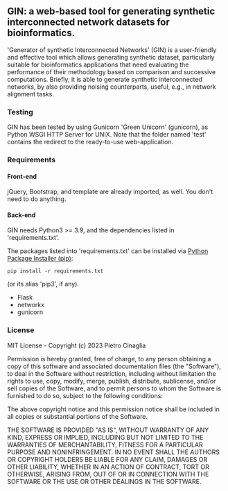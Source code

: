 ## GIN: a web-based tool for generating synthetic interconnected network datasets for bioinformatics.

'Generator of synthetic Interconnected Networks' (GIN) is a user-friendly and effective tool which allows generating synthetic dataset, particularly suitable for bioinformatics applications that need evaluating the performance of their methodology based on comparison and successive computations. Briefly, it is able to generate synthetic interconnected networks, by also providing noising counterparts, useful, e.g., in network alignment tasks.


### Testing

GIN has been tested by using Gunicorn 'Green Unicorn' (gunicorn), as Python WSGI HTTP Server for UNIX. Note that the folder named 'test' contains the redirect to the ready-to-use web-application.


### Requirements

#### Front-end
jQuery, Bootstrap, and template are already imported, as well. You don't need to do anything.

#### Back-end
GIN needs Python3 >= 3.9, and the dependencies listed in 'requirements.txt'.

The packages listed into 'requirements.txt' can be installed via [Python Package Installer (pip)](https://pip.pypa.io/en/stable/):

```
pip install -r requirements.txt
```

(or its alias 'pip3', if any).
- Flask
- networkx
- gunicorn


### License

MIT License - Copyright (c) 2023 Pietro Cinaglia

Permission is hereby granted, free of charge, to any person obtaining a copy
of this software and associated documentation files (the "Software"), to deal
in the Software without restriction, including without limitation the rights
to use, copy, modify, merge, publish, distribute, sublicense, and/or sell
copies of the Software, and to permit persons to whom the Software is
furnished to do so, subject to the following conditions:

The above copyright notice and this permission notice shall be included in all
copies or substantial portions of the Software.

THE SOFTWARE IS PROVIDED "AS IS", WITHOUT WARRANTY OF ANY KIND, EXPRESS OR
IMPLIED, INCLUDING BUT NOT LIMITED TO THE WARRANTIES OF MERCHANTABILITY,
FITNESS FOR A PARTICULAR PURPOSE AND NONINFRINGEMENT. IN NO EVENT SHALL THE
AUTHORS OR COPYRIGHT HOLDERS BE LIABLE FOR ANY CLAIM, DAMAGES OR OTHER
LIABILITY, WHETHER IN AN ACTION OF CONTRACT, TORT OR OTHERWISE, ARISING FROM,
OUT OF OR IN CONNECTION WITH THE SOFTWARE OR THE USE OR OTHER DEALINGS IN THE
SOFTWARE.

